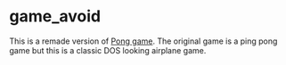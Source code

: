 # game_avoid
This is a remade version of [Pong game](https://www.youtube.com/watch?v=xIqeK2hzx1I&list=LLGErkl8kvPxtvXjgFSqm01Q&index=8&t=0s).
The original game is a ping pong game but this is a classic DOS looking airplane game.
